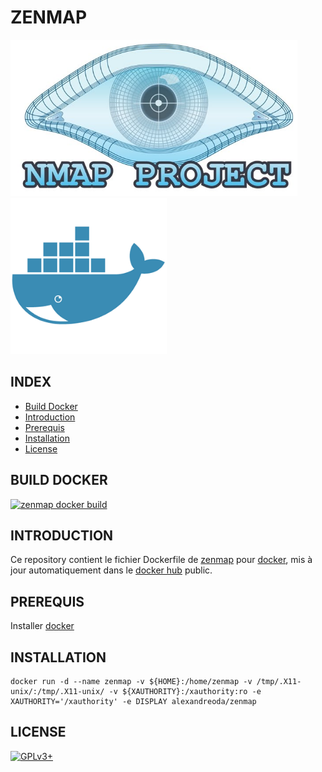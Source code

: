 # ZENMAP

![zenmap](https://raw.githubusercontent.com/oda-alexandre/zenmap/master/img/logo-zenmap.png) ![docker](https://raw.githubusercontent.com/oda-alexandre/zenmap/master/img/logo-docker.png)


## INDEX

- [Build Docker](#BUILD)
- [Introduction](#INTRODUCTION)
- [Prerequis](#PREREQUIS)
- [Installation](#INSTALLATION)
- [License](#LICENSE)


## BUILD DOCKER

[![zenmap docker build](https://img.shields.io/docker/build/alexandreoda/zenmap.svg)](https://hub.docker.com/r/alexandreoda/zenmap)


## INTRODUCTION

Ce repository contient le fichier Dockerfile de [zenmap](https://nmap.org/zenmap) pour [docker](https://www.docker.com), mis à jour automatiquement dans le [docker hub](https://hub.docker.com/r/alexandreoda/zenmap/) public.


## PREREQUIS

Installer [docker](https://www.docker.com)


## INSTALLATION

```
docker run -d --name zenmap -v ${HOME}:/home/zenmap -v /tmp/.X11-unix/:/tmp/.X11-unix/ -v ${XAUTHORITY}:/xauthority:ro -e XAUTHORITY='/xauthority' -e DISPLAY alexandreoda/zenmap
```


## LICENSE

[![GPLv3+](http://gplv3.fsf.org/gplv3-127x51.png)](https://github.com/oda-alexandre/zenmap/blob/master/LICENSE)
